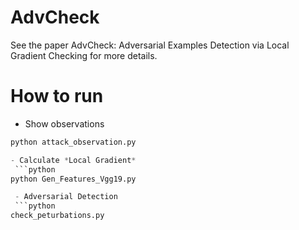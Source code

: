 # AdvCheck
See the paper AdvCheck: Adversarial Examples Detection via Local Gradient Checking for more details.

# How to run
 - Show observations
 ```python
 python attack_observation.py
 
 - Calculate *Local Gradient*
  ```python
 python Gen_Features_Vgg19.py
 
  - Adversarial Detection
  ```python
 check_peturbations.py
